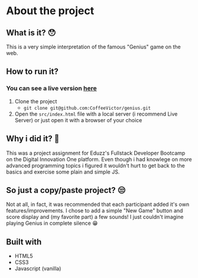# About the project

## What is it? 😯

This is a very simple interpretation of the famous "Genius" game on the web.

## How to run it?

### You can see a live version [here](https://coffeevictor.github.io/genius/)

1. Clone the project
   - ``git clone git@github.com:CoffeeVictor/genius.git``
2. Open the ``src/index.html`` file with a local server (i recommend Live Server) or just open it with a browser of your choice
## Why i did it? 🤔

This was a project assignment for Eduzz's Fullstack Developer Bootcamp on the Digital Innovation One platform. Even though i had knowlege on more advanced programming topics i figured it wouldn't hurt to get back to the basics and exercise some plain and simple JS.

## So just a copy/paste project? 😒

Not at all, in fact, it was recommended that each participant added it's own features/improvements. I chose to add a simple "New Game" button and score display and (my favorite part) a few sounds! I just couldn't imagine playing Genius in complete silence 😁

## Built with

- HTML5
- CSS3
- Javascript (vanilla)